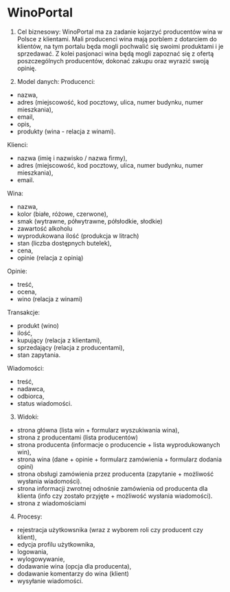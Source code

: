 # WinoPortal

1. Cel biznesowy:
WinoPortal ma za zadanie kojarzyć producentów wina w Polsce z klientami.
Mali producenci wina mają porblem z dotarciem do klientów, na tym portalu będa mogli pochwalić się swoimi produktami i je sprzedawać.
Z kolei pasjonaci wina będą mogli zapoznać się z ofertą poszczególnych producentów, dokonać zakupu oraz wyrazić swoją opinię.

2. Model danych:
Producenci:
- nazwa,
- adres (miejscowość, kod pocztowy, ulica, numer budynku, numer mieszkania),
- email,
- opis,
- produkty (wina - relacja z winami).

Klienci:
- nazwa (imię i nazwisko / nazwa firmy),
- adres (miejscowość, kod pocztowy, ulica, numer budynku, numer mieszkania),
- email.

Wina:
- nazwa,
- kolor (białe, różowe, czerwone),
- smak (wytrawne, półwytrawne, półsłodkie, słodkie)
- zawartość alkoholu
- wyprodukowana ilość (produkcja w litrach)
- stan (liczba dostępnych butelek),
- cena,
- opinie (relacja z opinią) 

Opinie:
- treść,
- ocena,
- wino (relacja z winami)

Transakcje:
- produkt (wino)
- ilość,
- kupujący (relacja z klientami),
- sprzedający (relacja z producentami),
- stan zapytania.

Wiadomości:
- treść,
- nadawca,
- odbiorca,
- status wiadomości.

3. Widoki:
- strona główna (lista win + formularz wyszukiwania wina),
- strona z producentami (lista producentów)
- strona producenta (informacje o producencie + lista wyprodukowanych win),
- strona wina (dane + opinie + formularz zamówienia + formularz dodania opini)
- strona obsługi zamówienia przez producenta (zapytanie + możliwość wysłania wiadomości).
- strona informacji zwrotnej odnośnie zamówienia od producenta dla klienta (info czy zostało przyjęte + możliwość wysłania wiadomości).
- strona z wiadomościami

4. Procesy:
- rejestracja użytkowsnika (wraz z wyborem roli czy producent czy klient),
- edycja profilu użytkownika,
- logowania,
- wylogowywanie,
- dodawanie wina (opcja dla producenta),
- dodawanie komentarzy do wina (klient)
- wysyłanie wiadomości.
